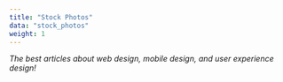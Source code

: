```yaml
---
title: "Stock Photos"
data: "stock_photos"
weight: 1
---
```


_The best articles about web design, mobile design, and user experience design!_


